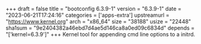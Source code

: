 +++
draft = false
title = "bootconfig 6.3.9-1"
version = "6.3.9-1"
date = "2023-06-21T17:24:16"
categories = ['apps-extra']
upstreamurl = "https://www.kernel.org"
arch = "x86_64"
size = "38188"
usize = "22448"
sha1sum = "9e2404382a46ebd7d4ae5d146ca8a0ed09c6834d"
depends = "['kernel=6.3.9']"
+++
Kernel tool for appending cmd line options to a initrd.